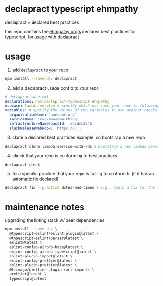 # declapract typescript ehmpathy

declapract = declared best practices

this repo contains the [ehmpathy org's](github.com/ehmpathy) declared best practices for typescript, for usage with [declapract](https://github.com/ehmpathy/declapract)

# usage

1. add `declapract` to your repo
```sh
npm install --save-dev declapract
```

2. add a declapract usage config to your repo
```yml
# declapract.use.yml
declarations: npm:declapract-typescript-ehmpathy
useCase: lambda-service # specify which use case your repo is following, see `declapract-typescript-ehmpathy:src/useCases.yml` for options
variables: # specify the values of the variables to use against checks
  organizationName: 'awesome-org'
  serviceName: 'svc-awesome-thing'
  infrastructureNamespaceId: 'abcde12345'
  slackReleaseWebHook: 'https://...'
```

3. clone a declared best practices example, do bootstrap a new repo
```sh
declapract clone lambda-service-with-rds # bootstrap a new lambda-service-with-rds repo
```

4. check that your repo is conforming to best practices
```
declapract check
```

5. fix a specific practice that your repo is failing to conform to (if it has an automatic fix declared)
```sh
declapract fix --practice dates-and-times # e.g., apply a fix for the the dates-and-times practice
```

# maintenance notes

upgrading the linting stack w/ peer dependencies
```sh
npm install --save-dev \
  @typescript-eslint/eslint-plugin@latest \
  @typescript-eslint/parser@latest \
  eslint@latest \
  eslint-config-airbnb-base@latest \
  eslint-config-airbnb-typescript@latest \
  eslint-plugin-import@latest \
  eslint-config-prettier@latest \
  eslint-plugin-prettier@latest \
  @trivago/prettier-plugin-sort-imports \
  prettier@latest \
  typescript@latest
```

